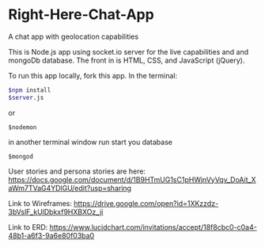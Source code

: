 # Right-Here-Chat-App
A chat app with geolocation capabilities

This is Node.js app using socket.io server for the live capabilities and and mongoDb database.  The front in is HTML, CSS, and JavaScript (jQuery).  

To run this app locally, fork this app.  In the terminal: 
```bash
$npm install
$server.js
```
or 
```
$nodemon
```
in another terminal window run start you database

```
$mongod
```

User stories and persona stories are here:
https://docs.google.com/document/d/1B9HTmUG1sC1pHWjnVyVqv_DoAit_XaWm7TVaG4YDlGU/edit?usp=sharing

Link to Wireframes:
https://drive.google.com/open?id=1XKzzdz-3bVslF_kUlDbkxf9HXBXOz_ji

Link to ERD:
https://www.lucidchart.com/invitations/accept/18f8cbc0-c0a4-48b1-a6f3-9a6e80f03ba0

